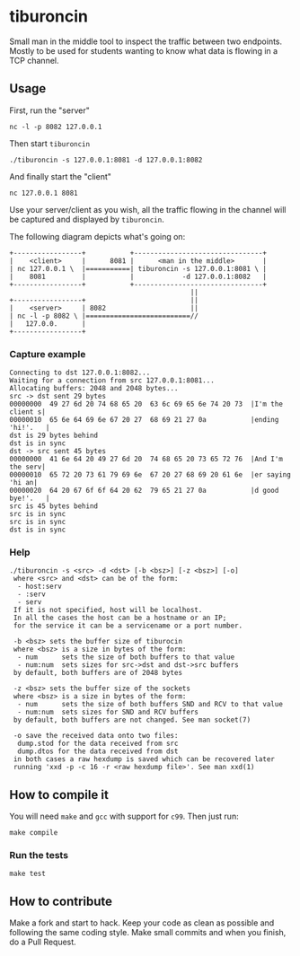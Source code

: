 # tiburoncin

Small man in the middle tool to inspect the traffic between two endpoints.
Mostly to be used for students wanting to know what data is flowing in a TCP channel.

## Usage

First, run the "server"

```shell
nc -l -p 8082 127.0.0.1
```

Then start `tiburoncin`

```shell
./tiburoncin -s 127.0.0.1:8081 -d 127.0.0.1:8082
```

And finally start the "client"

```shell
nc 127.0.0.1 8081
```

Use your server/client as you wish, all the traffic flowing in the channel will be captured and displayed by `tiburoncin`.

The following diagram depicts what's going on:

```
+-----------------+           +--------------------------------+
|    <client>     |      8081 |      <man in the middle>       |
| nc 127.0.0.1 \  |===========| tiburoncin -s 127.0.0.1:8081 \ |
|    8081         |           |            -d 127.0.0.1:8082   |
+-----------------+           +--------------------------------+
                                             ||
+-----------------+                          ||
|    <server>     | 8082                     ||
| nc -l -p 8082 \ |==========================//
|   127.0.0.      |
+-----------------+
```

### Capture example

```
Connecting to dst 127.0.0.1:8082...
Waiting for a connection from src 127.0.0.1:8081...
Allocating buffers: 2048 and 2048 bytes...
src -> dst sent 29 bytes
00000000  49 27 6d 20 74 68 65 20  63 6c 69 65 6e 74 20 73  |I'm the client s|
00000010  65 6e 64 69 6e 67 20 27  68 69 21 27 0a           |ending 'hi!'.   |
dst is 29 bytes behind
dst is in sync
dst -> src sent 45 bytes
00000000  41 6e 64 20 49 27 6d 20  74 68 65 20 73 65 72 76  |And I'm the serv|
00000010  65 72 20 73 61 79 69 6e  67 20 27 68 69 20 61 6e  |er saying 'hi an|
00000020  64 20 67 6f 6f 64 20 62  79 65 21 27 0a           |d good bye!'.   |
src is 45 bytes behind
src is in sync
src is in sync
dst is in sync
```

### Help

```
./tiburoncin -s <src> -d <dst> [-b <bsz>] [-z <bsz>] [-o]
 where <src> and <dst> can be of the form:
  - host:serv
  - :serv
  - serv
 If it is not specified, host will be localhost.
 In all the cases the host can be a hostname or an IP;
 for the service it can be a servicename or a port number.

 -b <bsz> sets the buffer size of tiburocin
 where <bsz> is a size in bytes of the form:
  - num      sets the size of both buffers to that value
  - num:num  sets sizes for src->dst and dst->src buffers
 by default, both buffers are of 2048 bytes

 -z <bsz> sets the buffer size of the sockets
 where <bsz> is a size in bytes of the form:
  - num      sets the size of both buffers SND and RCV to that value
  - num:num  sets sizes for SND and RCV buffers
 by default, both buffers are not changed. See man socket(7)

 -o save the received data onto two files:
  dump.stod for the data received from src
  dump.dtos for the data received from dst
 in both cases a raw hexdump is saved which can be recovered later
 running 'xxd -p -c 16 -r <raw hexdump file>'. See man xxd(1)
```

## How to compile it

You will need `make` and `gcc` with support for `c99`. Then just run:

```shell
make compile
```

### Run the tests

```shell
make test
```

## How to contribute

Make a fork and start to hack.
Keep your code as clean as possible and following the same coding style.
Make small commits and when you finish, do a Pull Request.
